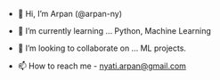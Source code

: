 - 👋 Hi, I’m Arpan (@arpan-ny)

- 🌱 I’m currently learning ... Python, Machine Learning
- 💞️ I’m looking to collaborate on ... ML projects.
- 📫 How to reach me - nyati.arpan@gmail.com

<!---
arpan-ny/arpan-ny is a ✨ special ✨ repository because its `README.md` (this file) appears on your GitHub profile.
You can click the Preview link to take a look at your changes.
--->
